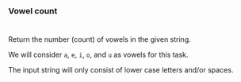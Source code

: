 ### Vowel count

#

Return the number (count) of vowels in the given string.

We will consider `a`, `e`, `i`, `o`, and `u` as vowels for this task.

The input string will only consist of lower case letters and/or spaces.
